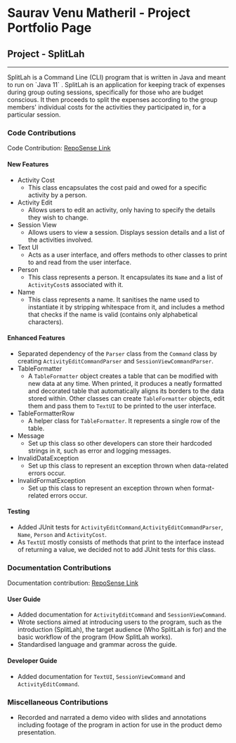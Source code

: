 # Saurav Venu Matheril - Project Portfolio Page

## Project - SplitLah
<hr>
SplitLah is a Command Line (CLI) program that is written in Java and meant to run on `Java 11` . SplitLah is an 
application for keeping track of expenses during group outing sessions, specifically for those 
who are budget conscious. It then proceeds to split the expenses according to the group members' individual costs for 
the activities they participated in, for a particular session.

### Code Contributions
Code Contribution: [RepoSense Link](https://nus-cs2113-ay2122s2.github.io/tp-dashboard/?search=&sort=totalCommits%20dsc&sortWithin=title&timeframe=commit&mergegroup=&groupSelect=groupByRepos&breakdown=true&checkedFileTypes=docs~functional-code~test-code~other&since=2022-02-18&tabOpen=true&tabType=authorship&tabAuthor=matheril&tabRepo=AY2122S2-CS2113T-T10-1%2Ftp%5Bmaster%5D&authorshipIsMergeGroup=false&authorshipFileTypes=docs~functional-code~test-code~other&authorshipIsBinaryFileTypeChecked=false)

#### New Features
* Activity Cost
    * This class encapsulates the cost paid and owed for a specific activity by a person.
* Activity Edit
    * Allows users to edit an activity, only having to specify the details they wish to change.
* Session View
    * Allows users to view a session. Displays session details and a list of the activities involved.
* Text UI
    * Acts as a user interface, and offers methods to other classes to print to and read from the user interface.
* Person
    * This class represents a person. It encapsulates its `Name` and a list of `ActivityCost`s associated with it.
* Name
    * This class represents a name. It sanitises the name used to instantiate it by stripping whitespace from it, and 
      includes a method that checks if the name is valid (contains only alphabetical characters).
     
#### Enhanced Features
* Separated dependency of the `Parser` class from the `Command` class by creating `ActivityEditCommandParser` and 
  `SessionViewCommandParser`.
* TableFormatter
    * A `TableFormatter` object creates a table that can be modified with new data at any time. When printed, it
      produces a neatly formatted and decorated table that automatically aligns its borders to the data stored within.
      Other classes can create `TableFormatter` objects, edit them and pass them to `TextUI` to be printed to the user 
      interface.
* TableFormatterRow
    * A helper class for `TableFormatter`. It represents a single row of the table.
* Message
    * Set up this class so other developers can store their hardcoded strings in it, such as error and logging messages.
* InvalidDataException
    * Set up this class to represent an exception thrown when data-related errors occur.
* InvalidFormatException
    * Set up this class to represent an exception thrown when format-related errors occur.

#### Testing
* Added JUnit tests for `ActivityEditCommand`,`ActivityEditCommandParser`, `Name`, `Person` and `ActivityCost`.
* As `TextUI` mostly consists of methods that print to the interface instead of returning a value, we decided not to add JUnit tests for this 
  class.
 
### Documentation Contributions
Documentation contribution: [RepoSense Link](https://nus-cs2113-ay2122s2.github.io/tp-dashboard/?search=&sort=totalCommits%20dsc&sortWithin=title&timeframe=commit&mergegroup=&groupSelect=groupByRepos&breakdown=true&checkedFileTypes=docs~functional-code~test-code~other&since=2022-02-18&tabOpen=true&tabType=authorship&tabAuthor=matheril&tabRepo=AY2122S2-CS2113T-T10-1%2Ftp%5Bmaster%5D&authorshipIsMergeGroup=false&authorshipFileTypes=docs&authorshipIsBinaryFileTypeChecked=false)

#### User Guide
* Added documentation for `ActivityEditCommand` and `SessionViewCommand`.
* Wrote sections aimed at introducing users to the program, such as the introduction (SplitLah), the target audience
  (Who SplitLah is for) and the basic workflow of the program (How SplitLah works).
* Standardised language and grammar across the guide.
 
#### Developer Guide
* Added documentation for `TextUI`, `SessionViewCommand` and `ActivityEditCommand`.

### Miscellaneous Contributions
* Recorded and narrated a demo video with slides and annotations including footage of the program in action for use
  in the product demo presentation.

